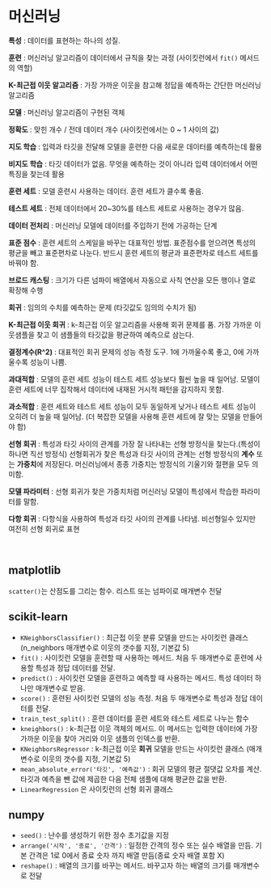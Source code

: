 # 머신러닝

**특성** : 데이터를 표현하는 하나의 성질.

**훈련** : 머신러닝 알고리즘이 데이터에서 규칙을 찾는 과정 (사이킷런에서 `fit()` 메서드의 역할)

**K-최근접 이웃 알고리즘** : 가장 가까운 이웃을 참고해 정답을 예측하는 간단한 머신러닝 알고리즘

**모델** : 머신러닝 알고리즘이 구현된 객체

**정확도** : 맞힌 개수 / 전데 데이터 개수 (사이킷런에서는 0 ~ 1 사이의 값)

**지도 학습** : 입력과 타깃을 전달해 모델을 훈련한 다음 새로운 데이터를 예측하는데 활용

**비지도 학습** : 타깃 데이터가 없음. 무엇을 예측하는 것이 아니라 입력 데이터에서 어떤 특징을 찾는데 활용

**훈련 세트** : 모델 훈련시 사용하는 데이터. 훈련 세트가 클수록 좋음.

**테스트 세트** : 전체 데이터에서 20~30%를 테스트 세트로 사용하는 경우가 많음.

**데이터 전처리** : 머신러닝 모델에 데이터를 주입하기 전에 가공하는 단계

**표준 점수** : 훈련 세트의 스케일을 바꾸는 대표적인 방법. 표준점수를 얻으려면 특성의 평균을 빼고 표준편차로 나눈다. 반드시 훈련 세트의 평균과 표준편차로 테스트 세트를 바꿔야 함.

**브로드 캐스팅** : 크기가 다른 넘파이 배열에서 자동으로 사칙 연산을 모든 행이나 열로 확장해 수행

**회귀** : 임의의 수치를 예측하는 문제 (타깃값도 임의의 수치가 됨)

**K-최근접 이웃 회귀** : k-최근접 이웃 알고리즘을 사용해 회귀 문제를 품. 가장 가까운 이웃샘플을 찾고 이 샘플들의 타깃값을 평균하여 예측으로 삼는다.

**결정계수(R^2)** : 대표적인 회귀 문제의 성능 측정 도구. 1에 가까울수록 좋고, 0에 가까울수록 성능이 나쁨.

**과대적합** : 모델의 훈련 세트 성능이 테스트 세트 성능보다 훨씬 높을 때 일어남. 모델이 훈련 세트에 너무 집착해서 데이터에 내재된 거시적 패턴을 감지하지 못함.

**과소적합** : 훈련 세트와 테스트 세트 성능이 모두 동일하게 낮거나 테스트 세트 성능이 오히려 더 높을 때 일어남. (더 복잡한 모델을 사용해 훈련 세트에 잘 맞는 모델을 만들어야 함)

**선형 회귀** : 특성과 타깃 사이의 관계를 가장 잘 나타내는 선형 방정식을 찾는다.(특성이 하나면 직선 방정식)
선형회귀가 찾은 특성과 타깃 사이의 관계는 선형 방정식의 **계수** 또는 **가중치**에 저장된다. 머신러닝에서 종종 가중치는 방정식의 기울기와 절편을 모두 의미함.

**모델 파라미터** : 선형 회귀가 찾은 가중치처럼 머신러닝 모델이 특성에서 학습한 파라미터를 말함.

**다항 회귀** : 다항식을 사용하여 특성과 타깃 사이의 관계를 나타냄. 비선형일수 있지만 여전히 선형 회귀로 표현

<br>

## matplotlib

`scatter()`는 산점도를 그리는 함수. 리스트 또는 넘파이로 매개변수 전달

## scikit-learn

- `KNeighborsClassifier()` : 최근접 이웃 분류 모델을 만드는 사이킷런 클래스 (n_neighbors 매개변수로 이웃의 갯수를 지정, 기본값 5)
- `fit()` : 사이킷런 모델을 훈련할 때 사용하는 메서드. 처음 두 매개변수로 훈련에 사용할 특성과 정답 데이터를 전달.
- `predict()` : 사이킷런 모델을 훈련하고 예측할 때 사용하는 메서드. 특성 데이터 하나만 매개변수로 받음.
- `score()` : 훈련된 사이킷런 모델의 성능 측정. 처음 두 매개변수로 특성과 정답 데이터를 전달.
- `train_test_split()` : 훈련 데이터를 훈련 세트와 테스트 세트로 나누는 함수
- `kneighbors()` : k-최근접 이웃 객체의 메서드. 이 메서드는 입력한 데이터에 가장 가까운 이웃을 찾아 거리와 이웃 샘플의 인덱스를 반환.
- `KNeighborsRegressor` : k-최근접 이웃 **회귀** 모델을 만드는 사이킷런 클래스 (매개 변수로 이웃의 갯수를 지정, 기본값 5)
- `mean_absolute_error('타깃', '예측값')` : 회귀 모델의 평균 절댓값 오차를 계산. 타깃과 예측을 뺀 값에 제곱한 다음 전체 샘플에 대해 평균한 값을 반환.
- `LinearRegression` 은 사이킷런의 선형 회귀 클래스

## numpy

- `seed()` : 난수를 생성하기 위한 정수 초기값을 지정
- `arrange('시작', '종료', '간격')` : 일정한 간격의 정수 또는 실수 배열을 만듬. 기본 간격은 1로 0에서 종료 숫자 까지 배열 만듬(종료 숫자 배열 포함 X)
- `reshape()` : 배열의 크기를 바꾸는 메서드. 바꾸고자 하는 배열의 크기를 매개변수로 전달
